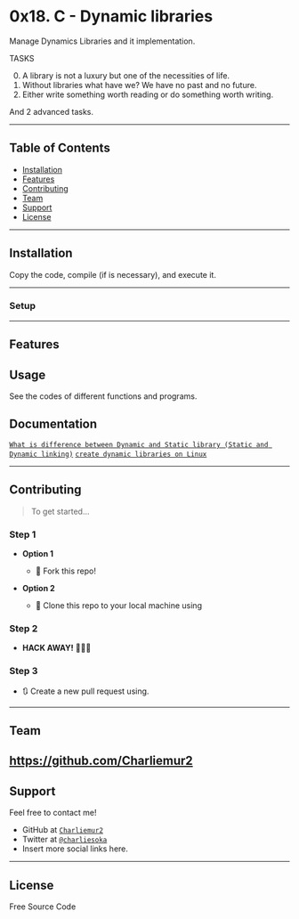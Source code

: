 <img src="">

# 0x18. C - Dynamic libraries

Manage Dynamics Libraries and it implementation.

TASKS

0. A library is not a luxury but one of the necessities of life.
1. Without libraries what have we? We have no past and no future.
2. Either write something worth reading or do something worth writing.

And 2 advanced tasks.

---

## Table of Contents

- [Installation](#installation)
- [Features](#features)
- [Contributing](#contributing)
- [Team](#team)
- [Support](#support)
- [License](#license)


---


## Installation

Copy the code, compile (if is necessary), and execute it.

---

### Setup

---

## Features
## Usage

See the codes of different functions and programs.

## Documentation

<a href="What is difference between Dynamic and Static library (Static and Dynamic linking)">`What is difference between Dynamic and Static library (Static and Dynamic linking)`</a>
<a href="create dynamic libraries on Linux">`create dynamic libraries on Linux`</a>

---

## Contributing

> To get started...

### Step 1

- **Option 1**
    - 🍴 Fork this repo!

- **Option 2**
    - 👯 Clone this repo to your local machine using

### Step 2

- **HACK AWAY!** 🔨🔨🔨

### Step 3

- 🔃 Create a new pull request using. 
---

## Team

https://github.com/Charliemur2
---

## Support

Feel free to contact me!

- GitHub at <a href="https://github.com/Charliemur2">`Charliemur2`</a>
- Twitter at <a href="https://twitter.com/charliesoka">`@charliesoka`</a>
- Insert more social links here.

---

## License

Free Source Code
